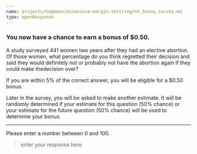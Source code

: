 ```yaml
---
name: projects/hagmann/extensive-margin-test/regret_bonus_survey.md
type: openResponse
---
```


### You now have a chance to earn a bonus of $0.50.

A study surveyed 441 women two years after they had an elective abortion. Of those women, what percentage do you think regretted their decision and said they would definitely not or probably not have the abortion again if they could make thedecision over?

If you are within 5% of the correct answer, you will be eligible for a $0.50 bonus.

Later in the survey, you will be asked to make another estimate. It will be randomly determined if your estimate for this question (50% chance) or your estimate for the future question (50% chance) will be used to determine your bonus.

---
Please enter a number between 0 and 100.

> enter your response here 